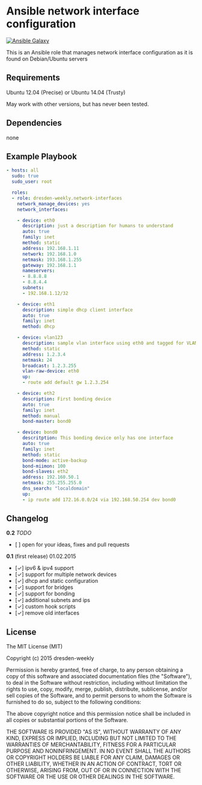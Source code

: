 Ansible network interface configuration
=======================================
[![Ansible Galaxy](https://img.shields.io/badge/Ansible%20Galaxy-dresden--weekly.network--interfaces-blue.svg)](https://galaxy.ansible.com/list#/roles/2766)

This is an Ansible role that manages network interface configuration as it is found on Debian/Ubuntu servers

Requirements
------------

Ubuntu 12.04 (Precise) or Ubuntu 14.04 (Trusty)

May work with other versions, but has never been tested.

Dependencies
------------

none

Example Playbook
----------------

```yml
- hosts: all
  sudo: true
  sudo_user: root

  roles:
  - role: dresden-weekly.network-interfaces
    network_manage_devices: yes
    network_interfaces:

    - device: eth0
      description: just a description for humans to understand
      auto: true
      family: inet
      method: static
      address: 192.168.1.11
      network: 192.168.1.0
      netmask: 193.168.1.255
      gateway: 192.168.1.1
      nameservers:
      - 8.8.8.8
      - 8.8.4.4
      subnets:
      - 192.168.1.12/32

    - device: eth1
      description: simple dhcp client interface
      auto: true
      family: inet
      method: dhcp

    - device: vlan123
      description: sample vlan interface using eth0 and tagged for VLAN 123.
      method: static
      address: 1.2.3.4
      netmask: 24
      broadcast: 1.2.3.255
      vlan-raw-device: eth0
      up:
      - route add default gw 1.2.3.254

    - device: eth2 
      description: First bonding device
      auto: true
      family: inet
      method: manual
      bond-master: bond0

    - device: bond0
      descritption: This bonding device only has one interface
      auto: true
      family: inet
      method: static
      bond-mode: active-backup
      bond-miimon: 100
      bond-slaves: eth2
      address: 192.160.50.1
      netmask: 255.255.255.0
      dns_search: "localdomain"
      up:
      - ip route add 172.16.0.0/24 via 192.168.50.254 dev bond0

```

Changelog
---------

**0.2** *TODO*

* [ ] open for your ideas, fixes and pull requests

**0.1** (first release) 01.02.2015

* [✓] ipv6 & ipv4 support
* [✓] support for multiple network devices
* [✓] dhcp and static configuration
* [✓] support for bridges
* [✓] support for bonding
* [✓] additional subnets and ips
* [✓] custom hook scripts
* [✓] remove old interfaces

License
-------

The MIT License (MIT)

Copyright (c) 2015 dresden-weekly

Permission is hereby granted, free of charge, to any person obtaining a copy
of this software and associated documentation files (the "Software"), to deal
in the Software without restriction, including without limitation the rights
to use, copy, modify, merge, publish, distribute, sublicense, and/or sell
copies of the Software, and to permit persons to whom the Software is
furnished to do so, subject to the following conditions:

The above copyright notice and this permission notice shall be included in all
copies or substantial portions of the Software.

THE SOFTWARE IS PROVIDED "AS IS", WITHOUT WARRANTY OF ANY KIND, EXPRESS OR
IMPLIED, INCLUDING BUT NOT LIMITED TO THE WARRANTIES OF MERCHANTABILITY,
FITNESS FOR A PARTICULAR PURPOSE AND NONINFRINGEMENT. IN NO EVENT SHALL THE
AUTHORS OR COPYRIGHT HOLDERS BE LIABLE FOR ANY CLAIM, DAMAGES OR OTHER
LIABILITY, WHETHER IN AN ACTION OF CONTRACT, TORT OR OTHERWISE, ARISING FROM,
OUT OF OR IN CONNECTION WITH THE SOFTWARE OR THE USE OR OTHER DEALINGS IN THE
SOFTWARE.
